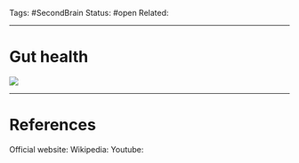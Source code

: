 Tags: #SecondBrain 
Status: #open
Related: 

---
# Gut health

![](https://www.youtube.com/watch?v=9gfbkNc-FUQ)





---
# References
Official website:
Wikipedia:
Youtube: